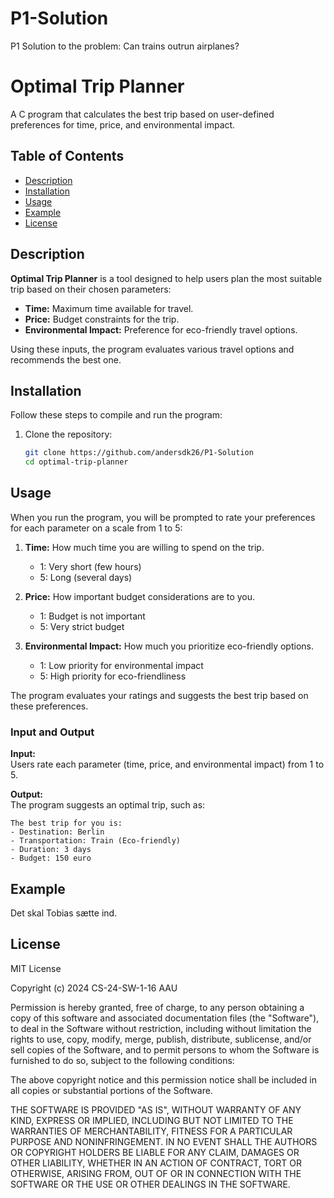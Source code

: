 # P1-Solution
P1 Solution to the problem: Can trains outrun airplanes?

# Optimal Trip Planner

A C program that calculates the best trip based on user-defined preferences for time, price, and environmental impact.

## Table of Contents
- [Description](#description)
- [Installation](#installation)
- [Usage](#usage)
- [Example](#example)
- [License](#license)

## Description
**Optimal Trip Planner** is a tool designed to help users plan the most suitable trip based on their chosen parameters:
- **Time:** Maximum time available for travel.
- **Price:** Budget constraints for the trip.
- **Environmental Impact:** Preference for eco-friendly travel options.

Using these inputs, the program evaluates various travel options and recommends the best one.

## Installation
Follow these steps to compile and run the program:

1. Clone the repository:
   ```bash
   git clone https://github.com/andersdk26/P1-Solution
   cd optimal-trip-planner

## Usage
When you run the program, you will be prompted to rate your preferences for each parameter on a scale from 1 to 5:

1. **Time:** How much time you are willing to spend on the trip.
    - 1: Very short (few hours)
    - 5: Long (several days)

2. **Price:** How important budget considerations are to you.
    - 1: Budget is not important
    - 5: Very strict budget

3. **Environmental Impact:** How much you prioritize eco-friendly options.
    - 1: Low priority for environmental impact
    - 5: High priority for eco-friendliness

The program evaluates your ratings and suggests the best trip based on these preferences.

### Input and Output
**Input:**  
Users rate each parameter (time, price, and environmental impact) from 1 to 5.

**Output:**  
The program suggests an optimal trip, such as:
```text
The best trip for you is:
- Destination: Berlin
- Transportation: Train (Eco-friendly)
- Duration: 3 days
- Budget: 150 euro
```
## Example
Det skal Tobias sætte ind. 

## License

MIT License

Copyright (c) 2024 CS-24-SW-1-16 AAU

Permission is hereby granted, free of charge, to any person obtaining a copy of this software and associated documentation files (the "Software"), to deal in the Software without restriction, including without limitation the rights to use, copy, modify, merge, publish, distribute, sublicense, and/or sell copies of the Software, and to permit persons to whom the Software is furnished to do so, subject to the following conditions:

The above copyright notice and this permission notice shall be included in all copies or substantial portions of the Software.

THE SOFTWARE IS PROVIDED "AS IS", WITHOUT WARRANTY OF ANY KIND, EXPRESS OR IMPLIED, INCLUDING BUT NOT LIMITED TO THE WARRANTIES OF MERCHANTABILITY, FITNESS FOR A PARTICULAR PURPOSE AND NONINFRINGEMENT. IN NO EVENT SHALL THE AUTHORS OR COPYRIGHT HOLDERS BE LIABLE FOR ANY CLAIM, DAMAGES OR OTHER LIABILITY, WHETHER IN AN ACTION OF CONTRACT, TORT OR OTHERWISE, ARISING FROM, OUT OF OR IN CONNECTION WITH THE SOFTWARE OR THE USE OR OTHER DEALINGS IN THE SOFTWARE.


